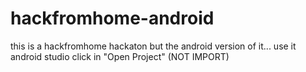 # hackfromhome-android
this is a hackfromhome hackaton but the android version of it...
use it android studio
click in "Open Project" (NOT IMPORT)
